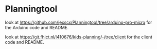 # Planningtool

look at https://github.com/jexscx/Planningtool/tree/arduino-pro-micro for the Arduino code and README.

look at https://git.fhict.nl/I410676/kids-planning/-/tree/client for the client code and README.

